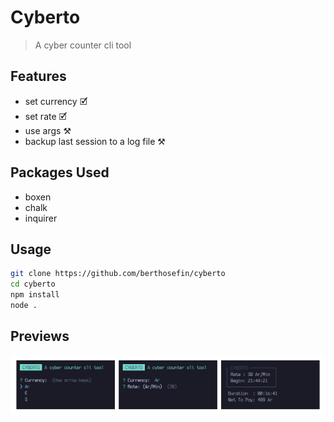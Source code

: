 # Cyberto

> A cyber counter cli tool

## Features

- set currency 🗹
- set rate 🗹
- use args ⚒
- backup last session to a log file ⚒

## Packages Used

- boxen
- chalk
- inquirer

## Usage

```bash
git clone https://github.com/berthosefin/cyberto
cd cyberto
npm install
node .
```

## Previews

![cyberto](https://raw.githubusercontent.com/berthosefin/cyberto/main/preview.png)
